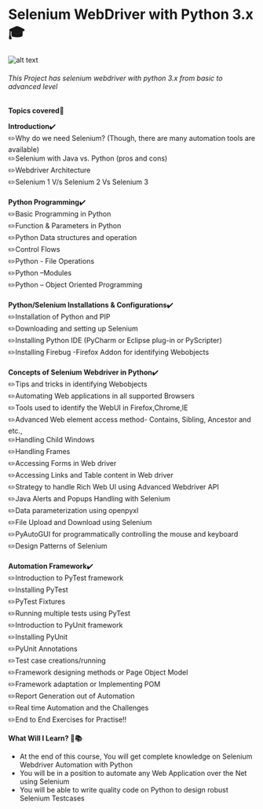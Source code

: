 # Selenium WebDriver with Python 3.x :mortar_board:
![alt text](https://github.com/venkywarriors619/Selenium_java_Advanced/blob/master/Venkatesware/123.png "Selenium WebDriver with Python 3.x ")
###### This Project has selenium webdriver with python 3.x from basic to advanced level

**Topics covered:pencil:**

**Introduction**:heavy_check_mark:<br/>
:pencil2:Why do we need Selenium? (Though, there are many automation tools are available)<br/>
:pencil2:Selenium with Java vs. Python (pros and cons)<br/>
:pencil2:Webdriver Architecture<br/>
:pencil2:Selenium 1 V/s Selenium 2 Vs Selenium 3<br/><br/>
**Python Programming**:heavy_check_mark:<br/>
:pencil2:Basic Programming in Python<br/>
:pencil2:Function & Parameters in Python<br/>
:pencil2:Python Data structures and operation<br/>
:pencil2:Control Flows<br/>
:pencil2:Python - File Operations<br/>
:pencil2:Python –Modules<br/>
:pencil2:Python – Object Oriented Programming<br/><br/>
**Python/Selenium Installations & Configurations**:heavy_check_mark:<br/>
:pencil2:Installation of Python and PIP<br/>
:pencil2:Downloading and setting up Selenium<br/>
:pencil2:Installing Python IDE (PyCharm or Eclipse plug-in or PyScripter)<br/>
:pencil2:Installing Firebug -Firefox Addon for identifying Webobjects<br/><br/>
**Concepts of Selenium Webdriver in Python**:heavy_check_mark:<br/>
:pencil2:Tips and tricks in identifying Webobjects<br/>
:pencil2:Automating Web applications in all supported Browsers<br/>
:pencil2:Tools used to identify the WebUI in Firefox,Chrome,IE<br/>
:pencil2:Advanced Web element access method- Contains, Sibling, Ancestor and etc.,<br/>
:pencil2:Handling Child Windows<br/>
:pencil2:Handling Frames<br/>
:pencil2:Accessing Forms in Web driver<br/>
:pencil2:Accessing Links and Table content in Web driver<br/>
:pencil2:Strategy to handle Rich Web UI using Advanced Webdriver API<br/>
:pencil2:Java Alerts and Popups Handling with Selenium<br/>
:pencil2:Data parameterization using openpyxl<br/>
:pencil2:File Upload and Download using Selenium<br/>
:pencil2:PyAutoGUI for programmatically controlling the mouse and keyboard<br/>
:pencil2:Design Patterns of Selenium<br/><br/>
**Automation Framework**:heavy_check_mark:<br/>
:pencil2:Introduction to PyTest framework<br/>
:pencil2:Installing PyTest<br/>
:pencil2:PyTest Fixtures<br/>
:pencil2:Running multiple tests using PyTest<br/>
:pencil2:Introduction to PyUnit framework<br/>
:pencil2:Installing PyUnit<br/>
:pencil2:PyUnit Annotations<br/>
:pencil2:Test case creations/running<br/>
:pencil2:Framework designing methods or Page Object Model<br/>
:pencil2:Framework adaptation or Implementing POM<br/>
:pencil2:Report Generation out of Automation<br/>
:pencil2:Real time Automation and the Challenges<br/>
:pencil2:End to End Exercises for Practise!!<br/>

**What Will I Learn? :book::books:**

* At the end of this course, You will get complete knowledge on Selenium Webdriver Automation with Python
* You will be in a position to automate any Web Application over the Net using Selenium
* You will be able to write quality code on Python to design robust Selenium Testcases
